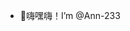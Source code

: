 - 🌟嗨嘿嗨！I’m @Ann-233

<!---
Ann-233/Ann-233 is a ✨ special ✨ repository because its `README.md` (this file) appears on your GitHub profile.
You can click the Preview link to take a look at your changes.
--->
